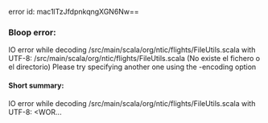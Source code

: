error id: mac1lTzJfdpnkqngXGN6Nw==
### Bloop error:

IO error while decoding <WORKSPACE>/src/main/scala/org/ntic/flights/FileUtils.scala with UTF-8: <WORKSPACE>/src/main/scala/org/ntic/flights/FileUtils.scala (No existe el fichero o el directorio)
Please try specifying another one using the -encoding option
#### Short summary: 

IO error while decoding <WORKSPACE>/src/main/scala/org/ntic/flights/FileUtils.scala with UTF-8: <WOR...